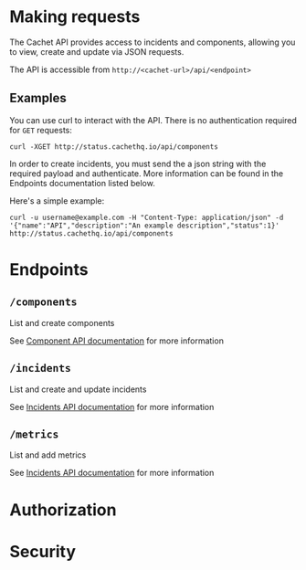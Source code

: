 # Making requests

The Cachet API provides access to incidents and components, allowing you to view, create and update via JSON requests.

The API is accessible from `http://<cachet-url>/api/<endpoint>`

## Examples

You can use curl to interact with the API. There is no authentication required for `GET` requests:

`curl -XGET http://status.cachethq.io/api/components`

In order to create incidents, you must send the a json string with the required payload and authenticate. More information can be found in the Endpoints documentation listed below.

Here's a simple example:

`curl -u username@example.com -H "Content-Type: application/json" -d '{"name":"API","description":"An example description","status":1}' http://status.cachethq.io/api/components`


# Endpoints

## `/components`
List and create components

See [Component API documentation](components.md) for more information

## `/incidents`
List and create and update incidents

See [Incidents API documentation](incidents.md) for more information

## `/metrics`
List and add metrics

See [Incidents API documentation](metrics.md) for more information

# Authorization

# Security
